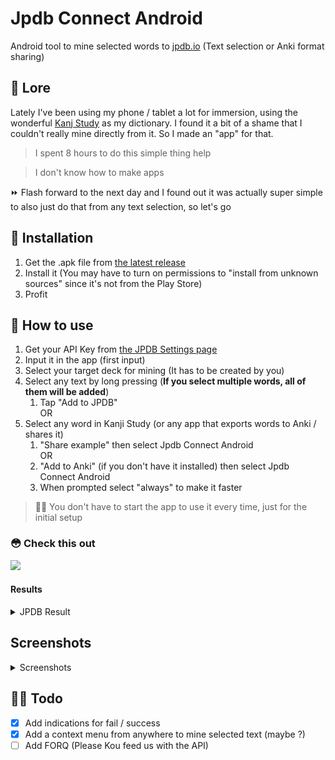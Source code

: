 # Jpdb Connect Android
Android tool to mine selected words to [jpdb.io](https://jpdb.io/) (Text selection or Anki format sharing)

## 🤨 Lore
Lately I've been using my phone / tablet a lot for immersion, using the wonderful [Kanj Study](https://mindtwisted.com/) as my dictionary. I found it a bit of a shame that I couldn't really mine directly from it. So I made an "app" for that.

> I spent 8 hours to do this simple thing help

> I don't know how to make apps

⏩ Flash forward to the next day and I found out it was actually super simple to also just do that from any text selection, so let's go

## 🐉 Installation

1. Get the .apk file from [the latest release](https://github.com/Dorifor/jpdb-connect-android/releases/latest)
2. Install it (You may have to turn on permissions to "install from unknown sources" since it's not from the Play Store)
3. Profit

## 🐤 How to use


1. Get your API Key from [the JPDB Settings page](https://jpdb.io/settings)
2. Input it in the app (first input)
3. Select your target deck for mining (It has to be created by you)
4. Select any text by long pressing (**If you select multiple words, all of them will be added**)
   1. Tap "Add to JPDB"  
OR  
5. Select any word in Kanji Study (or any app that exports words to Anki / shares it) 
   1. "Share example" then select Jpdb Connect Android  
      OR
   2. "Add to Anki" (if you don't have it installed) then select Jpdb Connect Android
   3. When prompted select "always" to make it faster
  
> 👨‍💻 You don't have to start the app to use it every time, just for the initial setup

### 😳 Check this out 

<img src="https://github.com/Dorifor/jpdb-connect-android/assets/28139590/cbdaa237-f32b-4918-80de-5e7cedaec6e2" width=400>

#### Results 
<details>
<summary>JPDB Result</summary>

<img src="https://github.com/Dorifor/jpdb-connect-android/assets/28139590/e5ed4a5f-0c1b-4a06-8e12-d780bc28aa83" width=400>
</details>

## Screenshots
<details>
<summary>Screenshots</summary>
   
<img src="https://github.com/Dorifor/jpdb-connect-android/assets/28139590/225518ac-0942-401a-b6bf-ca7711fcc8d8" width=600>
   
<img src="https://github.com/Dorifor/jpdb-connect-android/blob/master/Screenshot_20230917_115926.jpg" width=400>
</details>  

## 🧙‍♂️ Todo  
* [x] Add indications for fail / success
* [x] Add a context menu from anywhere to mine selected text (maybe ?)
* [ ] Add FORQ (Please Kou feed us with the API)
